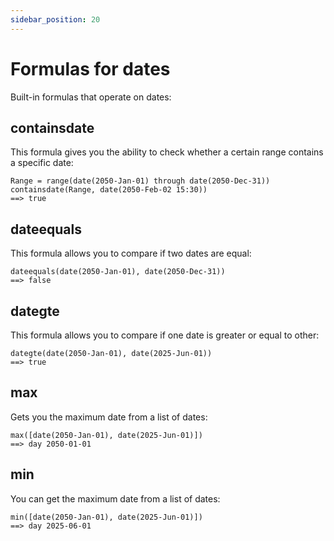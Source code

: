```yaml
---
sidebar_position: 20
---
```


# Formulas for dates

Built-in formulas that operate on dates:

## containsdate

This formula gives you the ability to check whether a certain range contains a specific date:

```deci live
Range = range(date(2050-Jan-01) through date(2050-Dec-31))
containsdate(Range, date(2050-Feb-02 15:30))
==> true
```

## dateequals

This formula allows you to compare if two dates are equal:

```deci live
dateequals(date(2050-Jan-01), date(2050-Dec-31))
==> false
```

## dategte

This formula allows you to compare if one date is greater or equal to other:

```deci live
dategte(date(2050-Jan-01), date(2025-Jun-01))
==> true
```

## max

Gets you the maximum date from a list of dates:

```deci live
max([date(2050-Jan-01), date(2025-Jun-01)])
==> day 2050-01-01
```

## min

You can get the maximum date from a list of dates:

```deci live
min([date(2050-Jan-01), date(2025-Jun-01)])
==> day 2025-06-01
```
